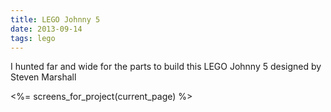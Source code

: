 ```yaml
---
title: LEGO Johnny 5
date: 2013-09-14
tags: lego
---
```


I hunted far and wide for the parts to build this LEGO Johnny 5 designed by Steven Marshall

<div class='row'>
  <%= screens_for_project(current_page) %>
</div>
